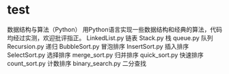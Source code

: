 # test
数据结构与算法（Python）
用Python语言实现一些数据结构和经典的算法，代码均经过实测，欢迎批评指正。
LinkedList.py	链表
Stack.py	栈
queue.py        队列
Recursion.py	递归
BubbleSort.py	冒泡排序
InsertSort.py	插入排序
SelectSort.py	选择排序
merge_sort.py	归并排序
quick_sort.py	快速排序
count_sort.py	计数排序
binary_search.py	二分查找
	

